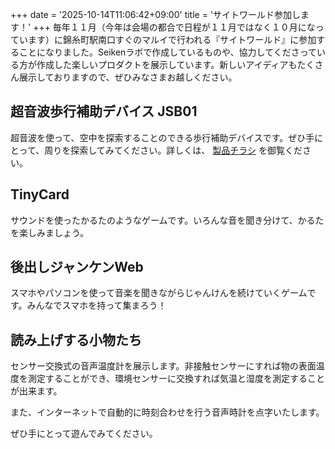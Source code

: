 +++
date = '2025-10-14T11:06:42+09:00'
title = 'サイトワールド参加します！'
+++
毎年１１月（今年は会場の都合で日程が１１月ではなく１０月になっています）に錦糸町駅南口すぐのマルイで行われる『サイトワールド』に参加することになりました。Seikenラボで作成しているものや、協力してくださっている方が作成した楽しいプロダクトを展示しています。新しいアイディアもたくさん展示しておりますので、ぜひみなさまお越しください。

## 超音波歩行補助デバイス JSB01

超音波を使って、空中を探索することのできる歩行補助デバイスです。ぜひ手にとって、周りを探索してみてください。詳しくは、
[製品チラシ](https://docs.google.com/document/d/e/2PACX-1vSr4qG29OL1cIePVZEj-3cVqa-Ar_ail2Q-lqQpVa3MB6QIyQQ3aAyznjfrzuusvAiI7FHqygYv7CC1/pub)
を御覧ください。

## TinyCard

サウンドを使ったかるたのようなゲームです。いろんな音を聞き分けて、かるたを楽しみましょう。

## 後出しジャンケンWeb

スマホやパソコンを使って音楽を聞きながらじゃんけんを続けていくゲームです。みんなでスマホを持って集まろう！

## 読み上げする小物たち

センサー交換式の音声温度計を展示します。非接触センサーにすれば物の表面温度を測定することができ、環境センサーに交換すれば気温と湿度を測定することが出来ます。

また、インターネットで自動的に時刻合わせを行う音声時計を点字いたします。

ぜひ手にとって遊んでみてください。
